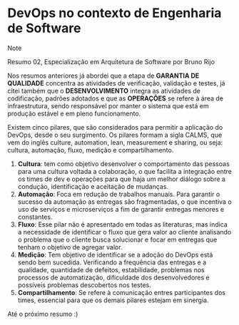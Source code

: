 # DevOps no contexto de Engenharia de Software
>[!Note]
>Resumo 02, Especialização em Arquitetura de Software por Bruno Rijo

Nos resumos anteriores já abordei que a etapa de **GARANTIA DE QUALIDADE** concentra as atividades de verificação, validação e testes, já citei também que o **DESENVOLVIMENTO** integra as atividades de codificação, padrões adotados e que as **OPERAÇÕES** se refere à área de infraestrutura, sendo responsável por manter o sistema que está em produção estável e em pleno funcionamento. 

Existem cinco pilares, que são considerados para permitir a aplicação do DevOps, desde o seu surgimento. Os pilares formam a sigla CALMS, que vem do inglês culture, automation, lean, measurement e sharing, ou seja: cultura, automação, fluxo, medição e compartilhamento. 

1. **Cultura**: tem como objetivo desenvolver o comportamento das pessoas para uma cultura voltada a colaboração, o que facilita a integração entre os times de dev e operações para que haja um melhor diálogo sobre a condução, identificação e aceitação de mudanças.
2. **Automação**: Foca em redução de trabalhos manuais. Para garantir o sucesso da automação as entregas são fragmentadas, o que incentiva o uso de serviços e microserviços a fim de garantir entregas menores e constantes.
3. **Fluxo**: Esse pilar não é apresentado em todas as literaturas, mas indica a necessidade de identificar o fluxo que gera valor ao cliente analisando o problema que o cliente busca solucionar e focar em entregas que tenham o objetivo de agregar valor.
4. **Medição**: Tem objetivo de identificar se a adoção do DevOps está sendo bem sucedida. Verificando a frequência das entregas e a qualidade, quantidade de defeitos, estabilidade, problemas nos processos de automatização, dificuldade dos desenvolvedores e possíveis problemas descobertos nos testes.
5. **Compartilhamento**: Se refere à comunicação entres participantes dos times, essencial para que os demais pilares estejam em sinergia.

Até o próximo resumo :)
